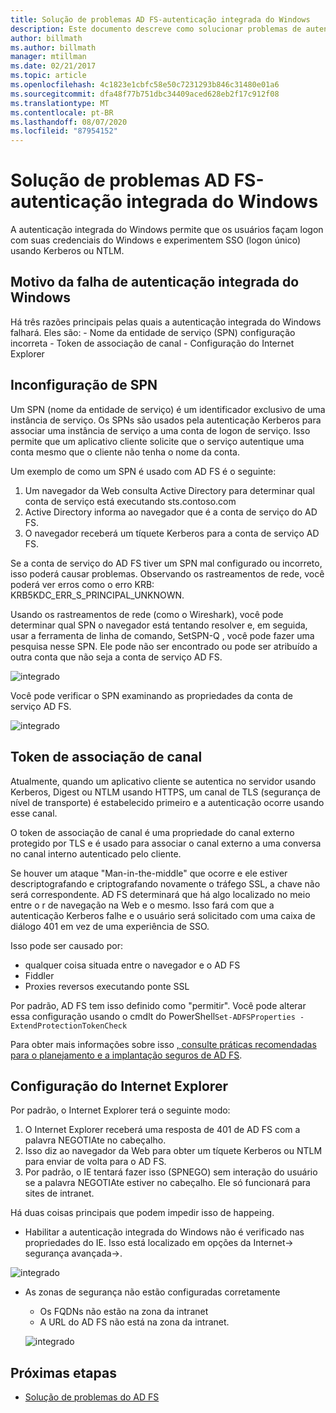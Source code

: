 ```yaml
---
title: Solução de problemas AD FS-autenticação integrada do Windows
description: Este documento descreve como solucionar problemas de autenticação integrada do Windows
author: billmath
ms.author: billmath
manager: mtillman
ms.date: 02/21/2017
ms.topic: article
ms.openlocfilehash: 4c1823e1cbfc58e50c7231293b846c31480e01a6
ms.sourcegitcommit: dfa48f77b751dbc34409aced628eb2f17c912f08
ms.translationtype: MT
ms.contentlocale: pt-BR
ms.lasthandoff: 08/07/2020
ms.locfileid: "87954152"
---
```

# <a name="ad-fs-troubleshooting---integrated-windows-authentication"></a>Solução de problemas AD FS-autenticação integrada do Windows
A autenticação integrada do Windows permite que os usuários façam logon com suas credenciais do Windows e experimentem SSO (logon único) usando Kerberos ou NTLM.

## <a name="reason-integrated-windows-authentication-fails"></a>Motivo da falha de autenticação integrada do Windows
Há três razões principais pelas quais a autenticação integrada do Windows falhará. Eles são:
    - Nome da entidade de serviço (SPN) configuração incorreta
    - Token de associação de canal
    - Configuração do Internet Explorer

## <a name="spn-misconfiguration"></a>Inconfiguração de SPN
Um SPN (nome da entidade de serviço) é um identificador exclusivo de uma instância de serviço. Os SPNs são usados pela autenticação Kerberos para associar uma instância de serviço a uma conta de logon de serviço. Isso permite que um aplicativo cliente solicite que o serviço autentique uma conta mesmo que o cliente não tenha o nome da conta.

Um exemplo de como um SPN é usado com AD FS é o seguinte:
1. Um navegador da Web consulta Active Directory para determinar qual conta de serviço está executando sts.contoso.com
2. Active Directory informa ao navegador que é a conta de serviço do AD FS.
3. O navegador receberá um tíquete Kerberos para a conta de serviço AD FS.

Se a conta de serviço do AD FS tiver um SPN mal configurado ou incorreto, isso poderá causar problemas.  Observando os rastreamentos de rede, você poderá ver erros como o erro KRB: KRB5KDC_ERR_S_PRINCIPAL_UNKNOWN.

Usando os rastreamentos de rede (como o Wireshark), você pode determinar qual SPN o navegador está tentando resolver e, em seguida, usar a ferramenta de linha de comando, SetSPN-Q <spn> , você pode fazer uma pesquisa nesse SPN.  Ele pode não ser encontrado ou pode ser atribuído a outra conta que não seja a conta de serviço AD FS.

![integrado](media/ad-fs-tshoot-iwa/iwa3.png)

Você pode verificar o SPN examinando as propriedades da conta de serviço AD FS.

![integrado](media/ad-fs-tshoot-iwa/iwa1.png)

## <a name="channel-binding-token"></a>Token de associação de canal
Atualmente, quando um aplicativo cliente se autentica no servidor usando Kerberos, Digest ou NTLM usando HTTPS, um canal de TLS (segurança de nível de transporte) é estabelecido primeiro e a autenticação ocorre usando esse canal.

O token de associação de canal é uma propriedade do canal externo protegido por TLS e é usado para associar o canal externo a uma conversa no canal interno autenticado pelo cliente.

Se houver um ataque "Man-in-the-middle" que ocorre e ele estiver descriptografando e criptografando novamente o tráfego SSL, a chave não será correspondente.  AD FS determinará que há algo localizado no meio entre o r de navegação na Web e o mesmo.  Isso fará com que a autenticação Kerberos falhe e o usuário será solicitado com uma caixa de diálogo 401 em vez de uma experiência de SSO.

Isso pode ser causado por:
 - qualquer coisa situada entre o navegador e o AD FS
 - Fiddler
 - Proxies reversos executando ponte SSL

Por padrão, AD FS tem isso definido como "permitir".  Você pode alterar essa configuração usando o cmdlt do PowerShell`Set-ADFSProperties -ExtendProtectionTokenCheck`

Para obter mais informações sobre isso [, consulte práticas recomendadas para o planejamento e a implantação seguros de AD FS](../../ad-fs/design/best-practices-for-secure-planning-and-deployment-of-ad-fs.md).

## <a name="internet-explorer-configuration"></a>Configuração do Internet Explorer
Por padrão, o Internet Explorer terá o seguinte modo:

1. O Internet Explorer receberá uma resposta de 401 de AD FS com a palavra NEGOTIAte no cabeçalho.
2. Isso diz ao navegador da Web para obter um tíquete Kerberos ou NTLM para enviar de volta para o AD FS.
3. Por padrão, o IE tentará fazer isso (SPNEGO) sem interação do usuário se a palavra NEGOTIAte estiver no cabeçalho.  Ele só funcionará para sites de intranet.

Há duas coisas principais que podem impedir isso de happeing.
   - Habilitar a autenticação integrada do Windows não é verificado nas propriedades do IE.  Isso está localizado em opções da Internet-> segurança avançada->.

   ![integrado](media/ad-fs-tshoot-iwa/iwa4.png)

   - As zonas de segurança não estão configuradas corretamente
       - Os FQDNs não estão na zona da intranet
       - A URL do AD FS não está na zona da intranet.

      ![integrado](media/ad-fs-tshoot-iwa/iwa5.png)
## <a name="next-steps"></a>Próximas etapas

- [Solução de problemas do AD FS](ad-fs-tshoot-overview.md)
